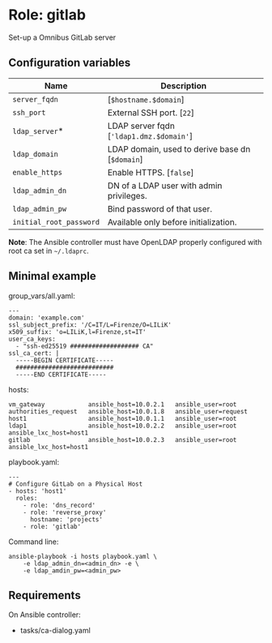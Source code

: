 # Role: gitlab

Set-up a Omnibus GitLab server

## Configuration variables

| Name                    | Description                                     |
|-------------------------|-------------------------------------------------|
| `server_fqdn`           | [`$hostname.$domain`]                           |
| `ssh_port`              | External SSH port. [`22`]                       |
| `ldap_server`*          | LDAP server fqdn [`'ldap1.dmz.$domain'`]        |
| `ldap_domain`           | LDAP domain, used to derive base dn [`$domain`] |
| `enable_https`          | Enable HTTPS. [`false`]                         |
| `ldap_admin_dn`         | DN of a LDAP user with admin privileges.        |
| `ldap_admin_pw`         | Bind password of that user.                     |
| `initial_root_password` | Available only before initialization.           |

**Note**: The Ansible controller must have OpenLDAP properly configured
with root ca set in `~/.ldaprc`.

## Minimal example

group_vars/all.yaml:

	---
	domain: 'example.com'
	ssl_subject_prefix: '/C=IT/L=Firenze/O=LILiK'
	x509_suffix: 'o=LILiK,l=Firenze,st=IT'
	user_ca_keys:
	  - "ssh-ed25519 ################### CA"
	ssl_ca_cert: |
	  -----BEGIN CERTIFICATE-----
	  ###########################
	  -----END CERTIFICATE-----

hosts:

	vm_gateway            ansible_host=10.0.2.1   ansible_user=root
	authorities_request   ansible_host=10.0.1.8   ansible_user=request
	host1                 ansible_host=10.0.1.1   ansible_user=root
	ldap1                 ansible_host=10.0.2.2   ansible_user=root ansible_lxc_host=host1
	gitlab                ansible_host=10.0.2.3   ansible_user=root ansible_lxc_host=host1

playbook.yaml:

	---
	# Configure GitLab on a Physical Host
	- hosts: 'host1'
      roles:
	    - role: 'dns_record'
	    - role: 'reverse_proxy'
		  hostname: 'projects'
	    - role: 'gitlab'


Command line:

	ansible-playbook -i hosts playbook.yaml \
		-e ldap_admin_dn=<admin_dn> -e \
		-e ldap_amdin_pw=<admin_pw>


## Requirements

On Ansible controller:

- tasks/ca-dialog.yaml

